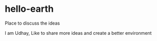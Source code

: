 # hello-earth
Place to discuss the ideas

I am Udhay, Like to share more ideas and create a better environment
